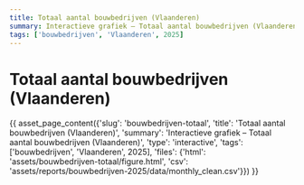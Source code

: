 ```yaml
---
title: Totaal aantal bouwbedrijven (Vlaanderen)
summary: Interactieve grafiek – Totaal aantal bouwbedrijven (Vlaanderen)
tags: ['bouwbedrijven', 'Vlaanderen', 2025]
---
```

# Totaal aantal bouwbedrijven (Vlaanderen)

{{ asset_page_content({'slug': 'bouwbedrijven-totaal', 'title': 'Totaal aantal bouwbedrijven (Vlaanderen)', 'summary': 'Interactieve grafiek – Totaal aantal bouwbedrijven (Vlaanderen)', 'type': 'interactive', 'tags': ['bouwbedrijven', 'Vlaanderen', 2025], 'files': {'html': 'assets/bouwbedrijven-totaal/figure.html', 'csv': 'assets/reports/bouwbedrijven-2025/data/monthly_clean.csv'}}) }}
